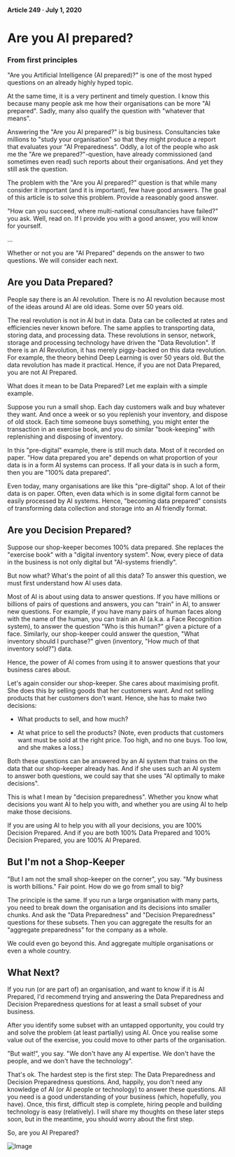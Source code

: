 #### Article 249 · July 1, 2020

# Are you AI prepared?

### From first principles

"Are you Artificial Intelligence (AI prepared)?" is one of the most hyped questions on an already highly hyped topic.

At the same time, it is a very pertinent and timely question. I know this because many people ask me how their organisations can be more "AI prepared". Sadly, many also qualify the question with "whatever that means".

Answering the "Are you AI prepared?" is big business. Consultancies take millions to "study your organisation" so that they might produce a report that evaluates your "AI Preparedness". Oddly, a lot of the people who ask me the "Are we prepared?"-question, have already commissioned (and sometimes even read) such reports about their organisations. And yet they still ask the question.

The problem with the "Are you AI prepared?" question is that while many consider it important (and it is important), few have good answers. The goal of this article is to solve this problem. Provide a reasonably good answer.

"How can you succeed, where multi-national consultancies have failed?" you ask. Well, read on. If I provide you with a good answer, you will know for yourself.

...

Whether or not you are "AI Prepared" depends on the answer to two questions. We will consider each next.

## Are you Data Prepared?

People say there is an AI revolution. There is no AI revolution because most of the ideas around AI are old ideas. Some over 50 years old.

The real revolution is not in AI but in data. Data can be collected at rates and efficiencies never known before. The same applies to transporting data, storing data, and processing data. These revolutions in sensor, network, storage and processing technology have driven the "Data Revolution". If there is an AI Revolution, it has merely piggy-backed on this data revolution. For example, the theory behind Deep Learning is over 50 years old. But the data revolution has made it practical. Hence, if you are not Data Prepared, you are not AI Prepared.

What does it mean to be Data Prepared? Let me explain with a simple example.

Suppose you run a small shop. Each day customers walk and buy whatever they want. And once a week or so you replenish your inventory, and dispose of old stock. Each time someone buys something, you might enter the transaction in an exercise book, and you do similar "book-keeping" with replenishing and disposing of inventory.

In this "pre-digital" example, there is still much data. Most of it recorded on paper. "How data prepared you are" depends on what proportion of your data is in a form AI systems can process. If all your data is in such a form, then you are "100% data prepared".

Even today, many organisations are like this "pre-digital" shop. A lot of their data is on paper. Often, even data which is in some digital form cannot be easily processed by AI systems. Hence, "becoming data prepared" consists of transforming data collection and storage into an AI friendly format.

## Are you Decision Prepared?

Suppose our shop-keeper becomes 100% data prepared. She replaces the "exercise book" with a "digital inventory system". Now, every piece of data in the business is not only digital but "AI-systems friendly".

But now what? What's the point of all this data? To answer this question, we must first understand how AI uses data.

Most of AI is about using data to answer questions. If you have millions or billions of pairs of questions and answers, you can "train" in AI, to answer new questions. For example, if you have many pairs of human faces along with the name of the human, you can train an AI (a.k.a. a Face Recognition system), to answer the question "Who is this human?" given a picture of a face. Similarly, our shop-keeper could answer the question, "What inventory should I purchase?" given (inventory, "How much of that inventory sold?") data.

Hence, the power of AI comes from using it to answer questions that your business cares about.

Let's again consider our shop-keeper. She cares about maximising profit. She does this by selling goods that her customers want. And not selling products that her customers don't want. Hence, she has to make two decisions:

* What products to sell, and how much?

* At what price to sell the products? (Note, even products that customers want must be sold at the right price. Too high, and no one buys. Too low, and she makes a loss.)

Both these questions can be answered by an AI system that trains on the data that our shop-keeper already has. And if she uses such an AI system to answer both questions, we could say that she uses "AI optimally to make decisions".

This is what I mean by "decision preparedness". Whether you know what decisions you want AI to help you with, and whether you are using AI to help make those decisions.

If you are using AI to help you with all your decisions, you are 100% Decision Prepared. And if you are both 100% Data Prepared and 100% Decision Prepared, you are 100% AI Prepared.

## But I'm not a Shop-Keeper

"But I am not the small shop-keeper on the corner", you say. "My business is worth billions." Fair point. How do we go from small to big?

The principle is the same. If you run a large organisation with many parts, you need to break down the organisation and its decisions into smaller chunks. And ask the "Data Preparedness" and "Decision Preparedness" questions for these subsets. Then you can aggregate the results for an "aggregate preparedness" for the company as a whole.

We could even go beyond this. And aggregate multiple organisations or even a whole country.

## What Next?

If you run (or are part of) an organisation, and want to know if it is AI Prepared, I'd recommend trying and answering the Data Preparedness and Decision Preparedness questions for at least a small subset of your business.

After you identify some subset with an untapped opportunity, you could try and solve the problem (at least partially) using AI. Once you realise some value out of the exercise, you could move to other parts of the organisation.

"But wait!", you say. "We don't have any AI expertise. We don't have the people, and we don't have the technology".

That's ok. The hardest step is the first step: The Data Preparedness and Decision Preparedness questions. And, happily, you don't need any knowledge of AI (or AI people or technology) to answer these questions. All you need is a good understanding of your business (which, hopefully, you have). Once, this first, difficult step is complete, hiring people and building technology is easy (relatively). I will share my thoughts on these later steps soon, but in the meantime, you should worry about the first step.

So, are you AI Prepared?

![Image](https://cdn-images-1.medium.com/max/800/1*fVBVWFDm6j00Myn6CVa3aQ.png)